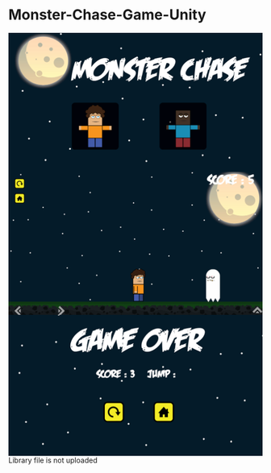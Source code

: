 # Monster-Chase-Game-Unity
<img align="left" alt="bilgehangecici | Instagram" src="/image/Screenshot (170).png" />

<img align="left" alt="bilgehangecici | Instagram" src="/image/Screenshot (167).png" />

<img align="left" alt="bilgehangecici | Instagram" src="/image/Screenshot (169).png" />
Library file is not uploaded
